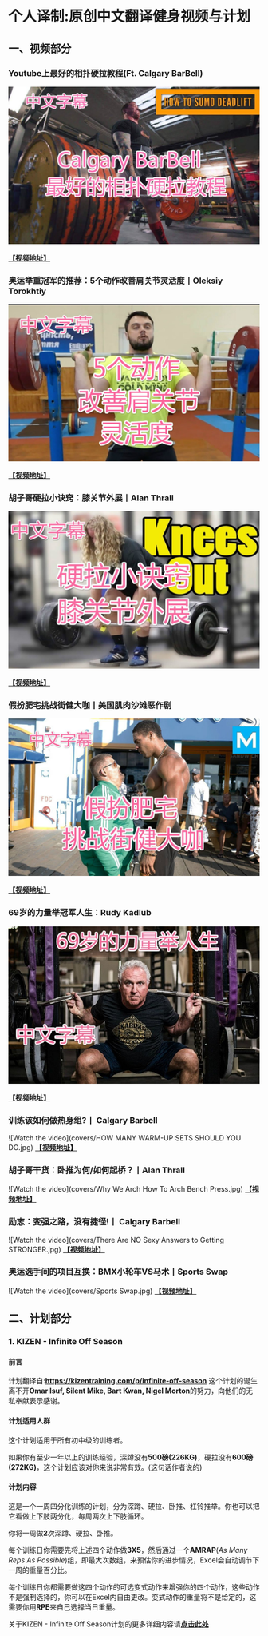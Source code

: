 # 个人译制:原创中文翻译健身视频与计划

## 一、视频部分

### Youtube上最好的相扑硬拉教程(Ft. Calgary BarBell)

![Watch the video](covers/The%20BEST%20How%20To%20Deadlift%20Guide%20On%20YouTube.jpg)

[**【视频地址】**](https://www.bilibili.com/video/av30723474/)

### 奥运举重冠军的推荐：5个动作改善肩关节灵活度丨Oleksiy Torokhtiy

![Watch the video](covers/5%20Best%20Mobility%20%20Flexibility%20Drills%20for%20Clean%2C%20Front%20Squat%2C%20Jerk.jpg)

[**【视频地址】**](https://www.bilibili.com/video/av30406404/)

### 胡子哥硬拉小诀窍：膝关节外展丨Alan Thrall
![Watch the video](covers/Knees%20Out%20Deadlift%20Cue.jpg)

[**【视频地址】**](https://www.bilibili.com/video/av29282107/)

### 假扮肥宅挑战街健大咖丨美国肌肉沙滩恶作剧
![Watch the video](covers/Fat%20Man%20VS%20Bodybuilders.jpg)

[**【视频地址】**](https://www.bilibili.com/video/av29579573/)

### 69岁的力量举冠军人生：Rudy Kadlub
![Watch the video](covers/69%20years%20powerlifter.jpg)

[**【视频地址】**](https://www.bilibili.com/video/av28690935/)

### 训练该如何做热身组?丨 Calgary Barbell

![Watch the video](covers/HOW MANY WARM-UP SETS SHOULD YOU DO.jpg)
[**【视频地址】**](https://www.bilibili.com/video/av27288775/)

### 胡子哥干货：卧推为何/如何起桥？丨Alan Thrall
![Watch the video](covers/Why We Arch  How To Arch  Bench Press.jpg)
[**【视频地址】**](https://www.bilibili.com/video/av25715807/)

### 励志：变强之路，没有捷径!丨 Calgary Barbell
![Watch the video](covers/There Are NO Sexy Answers to Getting STRONGER.jpg)
[**【视频地址】**](https://www.bilibili.com/video/av25474675/)

### 奥运选手间的项目互换：BMX小轮车VS马术丨Sports Swap
![Watch the video](covers/Sports Swap.jpg)
[**【视频地址】**](https://www.bilibili.com/video/av24134947/)


## 二、计划部分

### 1. KIZEN - Infinite Off Season
#### 前言
计划翻译自:**https://kizentraining.com/p/infinite-off-season**
这个计划的诞生离不开**Omar Isuf, Silent Mike, Bart Kwan, Nigel Morton**的努力，向他们的无私奉献表示感谢。

#### 计划适用人群
这个计划适用于所有初中级的训练者。

如果你有至少一年以上的训练经验，深蹲没有**500磅(226KG)**，硬拉没有**600磅(272KG)**，这个计划应该对你来说非常有效。(这句话作者说的)
#### 计划内容
这是一个一周四分化训练的计划，分为深蹲、硬拉、卧推、杠铃推举。你也可以把它看做上下肢两分化，每周两次上下肢循环。

你将一周做**2**次深蹲、硬拉、卧推。

每个训练日你需要先将上述四个动作做**3X5**，然后通过一个**AMRAP**(*As Many Reps As Possible*)组，即最大次数组，来预估你的进步情况，Excel会自动调节下一周的重量百分比。

每个训练日你都需要做这四个动作的可选变式动作来增强你的四个动作，这些动作不是强制选择的，你可以在Excel内自由更改。变式动作的重量将不是给定的，这需要你用**RPE**来自己选择当日重量。

关于KIZEN - Infinite Off Season计划的更多详细内容请[**点击此处**](programs/KIZEN)
